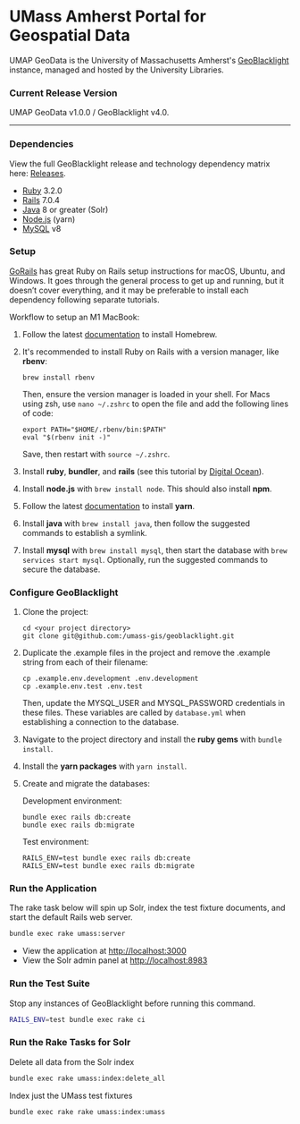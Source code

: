 # UMass Amherst Portal for Geospatial Data
UMAP GeoData is the University of Massachusetts Amherst's [GeoBlacklight](https://geoblacklight.org) instance, managed and hosted by the University Libraries.

### Current Release Version
UMAP GeoData v1.0.0 / GeoBlacklight v4.0.

---
### Dependencies

View the full GeoBlacklight release and technology dependency matrix here: [Releases](https://geoblacklight.org/docs/overview/releases/).

* [Ruby](https://www.ruby-lang.org/en/) 3.2.0
* [Rails](https://rubyonrails.org) 7.0.4
* [Java](https://www.java.com/en/) 8 or greater (Solr)
* [Node.js](https://nodejs.org/en/) (yarn)
* [MySQL](https://dev.mysql.com/downloads/mysql/) v8

### Setup

[GoRails](https://gorails.com/setup) has great Ruby on Rails setup instructions for macOS, Ubuntu, and Windows. It goes through the general process to get up and running, but it doesn’t cover everything, and it may be preferable to install each dependency following separate tutorials.

Workflow to setup an M1 MacBook:

1. Follow the latest [documentation](https://brew.sh/) to install Homebrew.

1. It's recommended to install Ruby on Rails with a version manager, like **rbenv**:

    ```
    brew install rbenv
    ```
    Then, ensure the version manager is loaded in your shell. For Macs using zsh, use `nano ~/.zshrc` to open the file and add the following lines of code:
    ```
    export PATH="$HOME/.rbenv/bin:$PATH"
    eval "$(rbenv init -)"
    ```
    Save, then restart with `source ~/.zshrc`.

1. Install **ruby**, **bundler**, and **rails** (see this tutorial by [Digital Ocean](https://www.digitalocean.com/community/tutorials/how-to-install-ruby-on-rails-with-rbenv-on-macos#step-2-installing-ruby)).

1. Install **node.js** with `brew install node`. This should also install **npm**.

1. Follow the latest [documentation](https://yarnpkg.com/getting-started/install) to install **yarn**.

1. Install **java** with `brew install java`, then follow the suggested commands to establish a symlink.

1. Install **mysql** with `brew install mysql`, then start the database with `brew services start mysql`. Optionally, run the suggested commands to secure the database.


### Configure GeoBlacklight

1. Clone the project:

    ```
    cd <your project directory>
    git clone git@github.com:/umass-gis/geoblacklight.git
    ```

1. Duplicate the .example files in the project and remove the .example string from each of their filename:
    
    ```
    cp .example.env.development .env.development  
    cp .example.env.test .env.test
    ```
    Then, update the MYSQL_USER and MYSQL_PASSWORD credentials in these files. These variables are called by `database.yml` when establishing a connection to the database.

1. Navigate to the project directory and install the **ruby gems** with `bundle install`.

1. Install the **yarn packages** with `yarn install`.

1. Create and migrate the databases:

    Development environment:
    ```
    bundle exec rails db:create
    bundle exec rails db:migrate
    ```
    Test environment:
    ```
    RAILS_ENV=test bundle exec rails db:create
    RAILS_ENV=test bundle exec rails db:migrate
    ```

### Run the Application

The rake task below will spin up Solr, index the test fixture documents, and start the default Rails web server.

```bash
bundle exec rake umass:server
```

* View the application at [http://localhost:3000](http://localhost:3000)
* View the Solr admin panel at [http://localhost:8983](http://localhost:8983)

### Run the Test Suite

Stop any instances of GeoBlacklight before running this command.

```bash
RAILS_ENV=test bundle exec rake ci
```

### Run the Rake Tasks for Solr

Delete all data from the Solr index

```bash
bundle exec rake umass:index:delete_all
```

Index just the UMass test fixtures

```bash
bundle exec rake rake umass:index:umass
```
